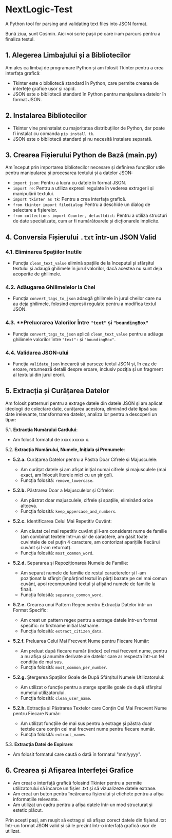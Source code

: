 # NextLogic-Test

A Python tool for parsing and validating text files into JSON format.

Bună ziua, sunt Cosmin. Aici voi scrie pașii pe care i-am parcurs pentru a finaliza testul.

## 1. Alegerea Limbajului și a Bibliotecilor

Am ales ca limbaj de programare Python și am folosit Tkinter pentru a crea interfața grafică:
- Tkinter este o bibliotecă standard în Python, care permite crearea de interfețe grafice ușor și rapid.
- JSON este o bibliotecă standard în Python pentru manipularea datelor în format JSON.

## 2. Instalarea Bibliotecilor

- Tkinter vine preinstalat cu majoritatea distribuțiilor de Python, dar poate fi instalat cu comanda `pip install tk`.
- JSON este o bibliotecă standard și nu necesită instalare separată.

## 3. Crearea Fișierului Python de Bază (main.py)

Am început prin importarea bibliotecilor necesare și definirea funcțiilor utile pentru manipularea și procesarea textului și a datelor JSON:
- `import json`: Pentru a lucra cu datele în format JSON.
- `import re`: Pentru a utiliza expresii regulate în vederea extragerii și manipulării textului.
- `import tkinter as tk`: Pentru a crea interfața grafică.
- `from tkinter import filedialog`: Pentru a deschide un dialog de selectare a fișierelor.
- `from collections import Counter, defaultdict`: Pentru a utiliza structuri de date specializate, cum ar fi numărătoarele și dicționarele implicite.

## 4. Conversia Fișierului `.txt` într-un JSON Valid

### 4.1. **Eliminarea Spațiilor Inutile**

- Funcția `clean_text_value` elimină spațiile de la începutul și sfârșitul textului și adaugă ghilimele în jurul valorilor, dacă acestea nu sunt deja acoperite de ghilimele.

### 4.2. **Adăugarea Ghilimelelor la Chei**

- Funcția `convert_tags_to_json` adaugă ghilimele în jurul cheilor care nu au deja ghilimele, folosind expresii regulate pentru a modifica textul JSON.

### 4.3. **Prelucrarea Valorilor Între `"text"` și `"boundingBox"`

- Funcția `convert_tags_to_json` aplică `clean_text_value` pentru a adăuga ghilimele valorilor între `"text":` și `"boundingBox"`.

### 4.4. **Validarea JSON-ului**

- Funcția `validate_json` încearcă să parseze textul JSON și, în caz de eroare, returnează detalii despre eroare, inclusiv poziția și un fragment al textului din jurul erorii.


## 5. Extracția și Curățarea Datelor

Am folosit patternuri pentru a extrage datele din datele JSON și am aplicat ideologii de colectare date, curățarea acestora, eliminând date lipsă sau date irelevante, transformarea datelor, analiza lor pentru a descoperi un tipar:

5.1. **Extracția Numărului Cardului**:
- Am folosit formatul de xxxx xxxxx x.

5.2. **Extracția Numărului, Numele, Inițiala și Prenumele**:
- **5.2.a.** Curățarea Datelor pentru a Păstra Doar Cifrele și Majusculele:
  - Am curățat datele și am afișat inițial numai cifrele și majusculele (mai exact, am înlocuit literele mici cu un șir gol).
  - Funcția folosită: `remove_lowercase`.

- **5.2.b.** Păstrarea Doar a Majusculelor și Cifrelor:
  - Am păstrat doar majusculele, cifrele și spațiile, eliminând orice altceva.
  - Funcția folosită: `keep_uppercase_and_numbers`.

- **5.2.c.** Identificarea Celui Mai Repetitiv Cuvânt:
  - Am căutat cel mai repetitiv cuvânt și l-am considerat nume de familie (am combinat textele într-un șir de caractere, am găsit toate cuvintele de cel puțin 4 caractere, am contorizat aparițiile fiecărui cuvânt și l-am returnat).
  - Funcția folosită: `most_common_word`.

- **5.2.d.** Separarea și Repoziționarea Numele de Familie:
  - Am separat numele de familie de restul caracterelor și l-am poziționat la sfârșit (împărțind textul în părți bazate pe cel mai comun cuvânt, apoi recompunând textul și afișând numele de familie la final).
  - Funcția folosită: `separate_common_word`.

- **5.2.e.** Crearea unui Pattern Regex pentru Extracția Datelor într-un Format Specific:
  - Am creat un pattern regex pentru a extrage datele într-un format specific: nr firstname initial lastname.
  - Funcția folosită: `extract_citizen_data`.

- **5.2.f.** Preluarea Celui Mai Frecvent Nume pentru Fiecare Număr:
  - Am preluat după fiecare număr (index) cel mai frecvent nume, pentru a nu afișa și anumite derivate ale datelor care ar respecta într-un fel condiția de mai sus.
  - Funcția folosită: `most_common_per_number`.

- **5.2.g.** Ștergerea Spațiilor Goale de După Sfârșitul Numele Utilizatorului:
  - Am utilizat o funcție pentru a șterge spațiile goale de după sfârșitul numelui utilizatorului.
  - Funcția folosită: `clean_user_name`.

- **5.2.h.** Extracția și Păstrarea Textelor care Conțin Cel Mai Frecvent Nume pentru Fiecare Număr:
  - Am utilizat funcțiile de mai sus pentru a extrage și păstra doar textele care conțin cel mai frecvent nume pentru fiecare număr.
  - Funcția folosită: `extract_names`.

5.3. **Extracția Datei de Expirare**:
- Am folosit formatul care caută o dată în formatul "mm/yyyy".

## 6. Crearea și Afișarea Interfeței Grafice

- Am creat o interfață grafică folosind Tkinter pentru a permite utilizatorului să încarce un fișier .txt și să vizualizeze datele extrase.
- Am creat un buton pentru încărcarea fișierului și etichete pentru a afișa informațiile relevante.
- Am utilizat un cadru pentru a afișa datele într-un mod structurat și estetic plăcut.

Prin acești pași, am reușit să extrag și să afișez corect datele din fișierul .txt într-un format JSON valid și să le prezint într-o interfață grafică ușor de utilizat.
